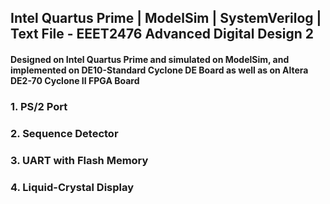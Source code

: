 ## Intel Quartus Prime | ModelSim | SystemVerilog | Text File - EEET2476 Advanced Digital Design 2

#### Designed on **Intel Quartus Prime** and simulated on **ModelSim**, and implemented on **DE10-Standard Cyclone DE Board** as well as on **Altera DE2-70 Cyclone II FPGA Board**

### 1. PS/2 Port

### 2. Sequence Detector

### 3. UART with Flash Memory

### 4. Liquid-Crystal Display
